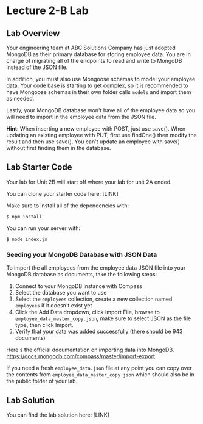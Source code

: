 
# Lecture 2-B Lab

## Lab Overview

Your engineering team at ABC Solutions Company has just adopted MongoDB as their primary database for storing employee data. You are in charge of migrating all of the endpoints to read and write to MongoDB instead of the JSON file.

In addition, you must also use Mongoose schemas to model your employee data. Your code base is starting to get complex, so it is recommended to have Mongoose schemas in their own folder calls `models` and import them as needed.

Lastly, your MongoDB database won't have all of the employee data so you will need to import in the employee data from the JSON file.

**Hint**: When inserting a new employee with POST, just use save(). When updating an existing employee with PUT, first use findOne() then modify the result and then use save(). You can't update an employee with save() without first finding them in the database.

## Lab Starter Code

Your lab for Unit 2B will start off where your lab for unit 2A ended. 

You can clone your starter code here:
[LINK]

Make sure to install all of the dependencies with:
```
$ npm install
```

You can run your server with:

```
$ node index.js
```

### Seeding your MongoDB Database with JSON Data

To import the all employees from the employee data JSON file into your MongoDB database as documents, take the following steps:

1. Connect to your MongoDB instance with Compass
2. Select the database you want to use
3. Select the `employees` collection, create a new collection named `employees` if it doesn't exist yet
4. Click the Add Data dropdown, click Import File, browse to `employee_data_master_copy.json`, make sure to select JSON as the file type, then click Import.
5. Verify that your data was added successfully (there should be 943 documents)


Here's the official documentation on importing data into MongoDB.
https://docs.mongodb.com/compass/master/import-export




If you need a fresh `employee_data.json` file at any point you can copy over the contents from `employee_data_master_copy.json` which should also be in the public folder of your lab.

## Lab Solution

You can find the lab solution here:
[LINK]